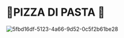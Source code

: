 # 🍕PIZZA DI PASTA 🍕

<img src="https://i.postimg.cc/G21GyfnZ/5fbd16df-5123-4a66-9d52-0c5f2b61be28.jpg" alt="5fbd16df-5123-4a66-9d52-0c5f2b61be28" border="0" />
